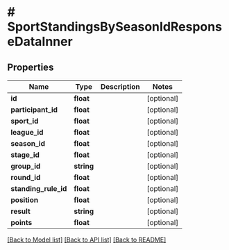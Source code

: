 # # SportStandingsBySeasonIdResponseDataInner

## Properties

Name | Type | Description | Notes
------------ | ------------- | ------------- | -------------
**id** | **float** |  | [optional]
**participant_id** | **float** |  | [optional]
**sport_id** | **float** |  | [optional]
**league_id** | **float** |  | [optional]
**season_id** | **float** |  | [optional]
**stage_id** | **float** |  | [optional]
**group_id** | **string** |  | [optional]
**round_id** | **float** |  | [optional]
**standing_rule_id** | **float** |  | [optional]
**position** | **float** |  | [optional]
**result** | **string** |  | [optional]
**points** | **float** |  | [optional]

[[Back to Model list]](../../README.md#models) [[Back to API list]](../../README.md#endpoints) [[Back to README]](../../README.md)
